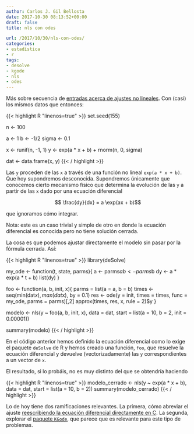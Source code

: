 ```yaml
---
author: Carlos J. Gil Bellosta
date: 2017-10-30 08:13:52+00:00
draft: false
title: nls con odes

url: /2017/10/30/nls-con-odes/
categories:
- estadística
- r
tags:
- desolve
- kgode
- nls
- odes
---
```


Más sobre secuencia de [entradas acerca de ajustes no lineales](https://www.datanalytics.com/2017/10/16/modelos-no-lineales-directos-e-inversos/). Con (casi) los mismos datos que entonces:

{{< highlight R "linenos=true" >}}
set.seed(155)

n <- 100

a <- 1
b <- -1/2
sigma <- 0.1

x <- runif(n, -1, 1)
y <- exp(a * x + b) + rnorm(n, 0, sigma)

dat <- data.frame(x, y)
{{< / highlight >}}

Las `y` proceden de las `x` a través de una función no lineal `exp(a * x + b)`. Que hoy supondremos desconocida. Supondremos únicamente que conocemos cierto mecanismo físico que determina la evolución de las `y` a partir de las `x` dado por una ecuación diferencial

$$ \frac{dy}{dx} = a \exp(ax + b)$$

que ignoramos cómo integrar.

Nota: este es un caso trivial y simple de otro en donde la ecuación diferencial es conocida pero no tiene solución cerrada.

La cosa es que podemos ajustar directamente el modelo sin pasar por la fórmula cerrada. Así:

{{< highlight R "linenos=true" >}}
library(deSolve)

my_ode <- function(t, state, parms){
  a <- parms$a
  b <- parms$b
  dy <- a * exp(a * t + b)
  list(dy)
}

foo <- function(a, b, init, x){
  parms = list(a = a, b = b)
  times <- seq(min(dat$x), max(dat$x), by = 0.1)
  res <- ode(y = init, times = times, func = my_ode, parms = parms)[,2]
  approx(times, res, x, rule = 2)$y
}


modelo <- nls(y ~ foo(a, b, init, x),
              data = dat,
              start = list(a = 10, b = 2, init = 0.00001))

summary(modelo)
{{< / highlight >}}

En el código anterior hemos definido la ecuación diferencial como lo exige el paquete `deSolve` de R y hemos creado una función, `foo`, que resuelve la ecuación diferencial y devuelve (vectorizadamente) las `y` correspondientes a un vector de `x`.

El resultado, si lo probáis, no es muy distinto del que se obtendría haciendo

{{< highlight R "linenos=true" >}}
modelo_cerrado <- nls(y ~ exp(a * x + b),
  data = dat, start = list(a = 10, b = 2))
summary(modelo_cerrado)
{{< / highlight >}}

Lo de hoy tiene dos ramificaciones relevantes. La primera, cómo abreviar el ajuste [reescribiendo la ecuación diferencial directamente en C](https://cran.r-project.org/web/packages/deSolve/vignettes/compiledCode.pdf). La segunda, explorar el [paquete `KGode`](https://cran.r-project.org/web/packages/KGode/index.html), que parece que es relevante para este tipo de problemas.




